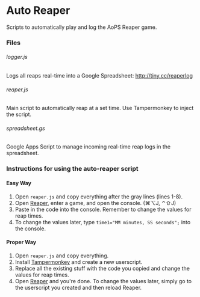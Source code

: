 # Auto Reaper
Scripts to automatically play and log the AoPS Reaper game.

### Files
###### logger.js
Logs all reaps real-time into a Google Spreadsheet: http://tiny.cc/reaperlog

###### reaper.js
Main script to automatically reap at a set time. Use Tampermonkey to inject the script.

###### spreadsheet.gs
Google Apps Script to manage incoming real-time reap logs in the spreadsheet.

### Instructions for using the auto-reaper script
#### Easy Way
1. Open `reaper.js` and copy everything after the gray lines (lines 1-8).
2. Open [Reaper](www.aops.com/reaper), enter a game, and open the console. (⌘⌥J, ⌃⇧J)
3. Paste in the code into the console. Remember to change the values for reap times.
4. To change the values later, type `time1="MM minutes, SS seconds";` into the console.
#### Proper Way
1. Open `reaper.js` and copy everything.
2. Install [Tampermonkey](https://chrome.google.com/webstore/detail/tampermonkey/dhdgffkkebhmkfjojejmpbldmpobfkfo) and create a new userscript.
3. Replace all the existing stuff with the code you copied and change the values for reap times.
4. Open [Reaper](www.aops.com/reaper) and you're done. To change the values later, simply go to the userscript you created and then reload Reaper.
